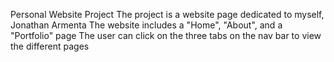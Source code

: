 Personal Website Project 
The project is a website page dedicated to myself, Jonathan Armenta
The website includes a "Home", "About", and a "Portfolio" page
The user can click on the three tabs on the nav bar to view the different pages